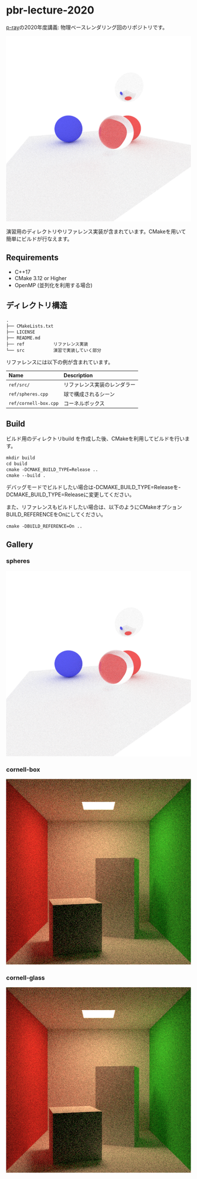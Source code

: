 # pbr-lecture-2020

[p-ray](https://p-ray.oskt.us/)の2020年度講義: 物理ベースレンダリング回のリポジトリです。

![](img/spheres.png)

演習用のディレクトリやリファレンス実装が含まれています。CMakeを用いて簡単にビルドが行なえます。

## Requirements

* C++17
* CMake 3.12 or Higher
* OpenMP (並列化を利用する場合)

## ディレクトリ構造

```
.
├── CMakeLists.txt
├── LICENSE
├── README.md
├── ref           リファレンス実装
└── src           演習で実装していく部分
```

リファレンスには以下の例が含まれています。

|Name|Description|
|:--|:--|
|`ref/src/`|リファレンス実装のレンダラー|
|`ref/spheres.cpp`|球で構成されるシーン|
|`ref/cornell-box.cpp`|コーネルボックス|

## Build

ビルド用のディレクトリbuild を作成した後、CMakeを利用してビルドを行います。

```
mkdir build
cd build
cmake -DCMAKE_BUILD_TYPE=Release ..
cmake --build .
```

デバッグモードでビルドしたい場合は-DCMAKE_BUILD_TYPE=Releaseを-DCMAKE_BUILD_TYPE=Releaseに変更してください。

また、リファレンスもビルドしたい場合は、以下のようにCMakeオプションBUILD_REFERENCEをOnにしてください。

```
cmake -DBUILD_REFERENCE=On ..
```

## Gallery

### spheres

![](img/spheres.png)

### cornell-box

![](img/cornell-box.png)

### cornell-glass

![](img/cornell-box.png)